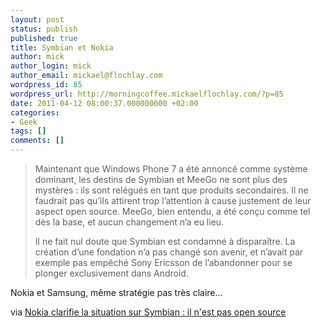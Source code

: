 ```yaml
---
layout: post
status: publish
published: true
title: Symbian et Nokia
author: mick
author_login: mick
author_email: mickael@flochlay.com
wordpress_id: 85
wordpress_url: http://morningcoffee.mickaelflochlay.com/?p=85
date: 2011-04-12 08:00:37.000000000 +02:00
categories:
- Geek
tags: []
comments: []
---
```


> Maintenant que Windows Phone 7 a été annoncé comme système dominant, les destins de Symbian et MeeGo 
> ne sont plus des mystères : ils sont relégués en tant que produits secondaires. Il ne faudrait pas 
> qu’ils attirent trop l’attention à cause justement de leur aspect open source. MeeGo, bien entendu, 
> a été conçu comme tel dès la base, et aucun changement n’a eu lieu.
> 
> Il ne fait nul doute que Symbian est condamné à disparaître. La création d’une fondation n’a pas changé 
> son avenir, et n’avait par exemple pas empêché Sony Ericsson de l’abandonner pour se plonger 
> exclusivement dans Android.</blockquote>

Nokia et Samsung, même stratégie pas très claire...

via [Nokia clarifie la situation sur Symbian : il n'est pas open source][1]

[1]: http://www.pcinpact.com/actu/news/62995-nokia-symbian-open-source-clarification.htm
